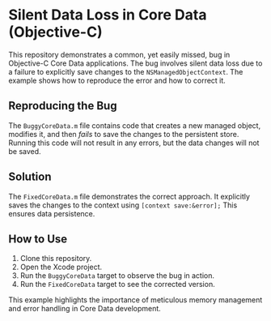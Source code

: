 # Silent Data Loss in Core Data (Objective-C)

This repository demonstrates a common, yet easily missed, bug in Objective-C Core Data applications.  The bug involves silent data loss due to a failure to explicitly save changes to the `NSManagedObjectContext`.  The example shows how to reproduce the error and how to correct it.

## Reproducing the Bug

The `BuggyCoreData.m` file contains code that creates a new managed object, modifies it, and then *fails* to save the changes to the persistent store.  Running this code will not result in any errors, but the data changes will not be saved.

## Solution

The `FixedCoreData.m` file demonstrates the correct approach.  It explicitly saves the changes to the context using `[context save:&error];`  This ensures data persistence.

## How to Use

1. Clone this repository.
2. Open the Xcode project.
3. Run the `BuggyCoreData` target to observe the bug in action.
4. Run the `FixedCoreData` target to see the corrected version.

This example highlights the importance of meticulous memory management and error handling in Core Data development.